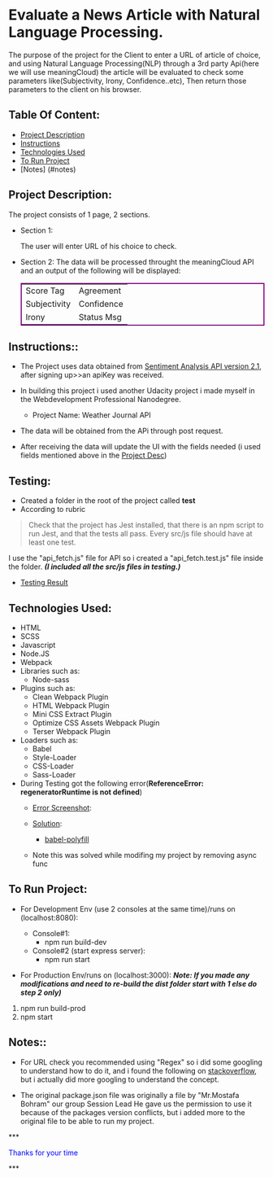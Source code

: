 # Evaluate a News Article with Natural Language Processing.
 The purpose of the project for the Client to enter a URL of article of choice, and using Natural Language Processing(NLP) through a 3rd party Api(here we will use meaningCloud) the article will be evaluated to check some parameters like(Subjectivity, Irony, Confidence..etc), Then return those parameters to the client on his browser.

## Table Of Content:
- [Project Description](#desc)
- [Instructions](#instructions)
- [Technologies Used](#tech)
- [To Run Project](#run)
- [Notes] (#notes)

## <a name="desc">Project Description:</a>
The project consists of 1 page, 2 sections.
* Section 1:
    
    The user will enter URL of his choice to check.

* Section 2:
    The data will be processed throught the meaningCloud API and an output of the following will be displayed:
    <table style="border: 2px solid purple;">
    <tr>
    <td>Score Tag</td>
    <td>Agreement</td>
    </tr>
    <tr>
    <td>Subjectivity</td>
    <td>Confidence</td>
    </tr>
    <tr>
    <td>Irony</td>
    <td>Status Msg</td>
    </tr>
    </table>

## <a name="instructions">Instructions:</a>:

- The Project uses data obtained from [Sentiment Analysis API version 2.1](https://www.meaningcloud.com/), after signing up>>an apiKey was received.

- In building this project i used another Udacity project i made myself in the Webdevelopment Professional Nanodegree.
    - Project Name: Weather Journal API

- The data will be obtained from the APi through post request.
- After receiving the data will update the UI with the fields needed (i used fields mentioned above in the [Project Desc](#desc))

## Testing:
- Created a folder in the root of the project called __test__
- According to rubric 
> Check that the project has Jest installed, that there is an npm script to run Jest, and that the tests all pass. Every src/js file should have at least one test.

I use the "api_fetch.js" file for API so i created a "api_fetch.test.js" file inside the folder.
***(I included all the src/js files in testing.)***
- [Testing Result](https://drive.google.com/file/d/1nMw8qGYAX30qLKx3A5EFmLSvUbtm-IkX/view?usp=sharing)

## <a name="tech">Technologies Used</a>:
- HTML 
- SCSS
- Javascript
- Node.JS
- Webpack
- Libraries such as:
    - Node-sass
- Plugins such as:
    - Clean Webpack Plugin
    - HTML Webpack Plugin
    - Mini CSS Extract Plugin
    - Optimize CSS Assets Webpack Plugin
    - Terser Webpack Plugin
- Loaders such as:
    - Babel
    - Style-Loader
    - CSS-Loader
    - Sass-Loader
- During Testing got the following error(**ReferenceError: regeneratorRuntime is not defined**)
    - [Error Screenshot](https://drive.google.com/file/d/1PRrhkrJaiA7V9a5Nq8QVd6GmXyY3bE9m/view?usp=sharing):

    - [Solution](https://stackoverflow.com/a/57439821/2024590):
        - [babel-polyfill](https://www.npmjs.com/package/regenerator-runtime)
        
    - Note this was solved while modifing my project by removing async func

## <a name="run">To Run Project</a>:
- For Development Env (use 2 consoles at the same time)/runs on (localhost:8080):
    - Console#1:
        - npm run build-dev
    - Console#2 (start express server):
        - npm run start
        
- For Production Env/runs on (localhost:3000):
***Note: If you made any modifications and need to re-build the dist folder start with 1 else do step 2 only)***
1) npm run build-prod
2) npm start

## <a name="notes">Notes:</a>:
- For URL check you recommended using "Regex" so i did some googling to understand how to do it, and i found the following on [stackoverflow](https://stackoverflow.com/questions/30970068/js-regex-url-validation), but i actually did more googling to understand the concept.


- The original package.json file was originally a file by "Mr.Mostafa Bohram" our group Session Lead
He gave us the permission to use it because of the packages version conflicts, but i added more to the original file to be able to run my project.

*** <p style="color:blue">Thanks for your time</p> ***